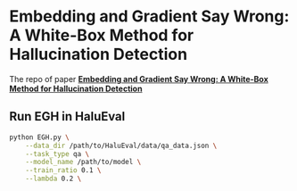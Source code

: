 # Embedding and Gradient Say Wrong: A White-Box Method for Hallucination Detection

The repo of paper [**Embedding and Gradient Say Wrong: A White-Box Method for Hallucination Detection**](https://aclanthology.org/2024.emnlp-main.116/)

## Run EGH in HaluEval

```bash
python EGH.py \
	--data_dir /path/to/HaluEval/data/qa_data.json \
	--task_type qa \
	--model_name /path/to/model \
	--train_ratio 0.1 \
	--lambda 0.2 \
```

